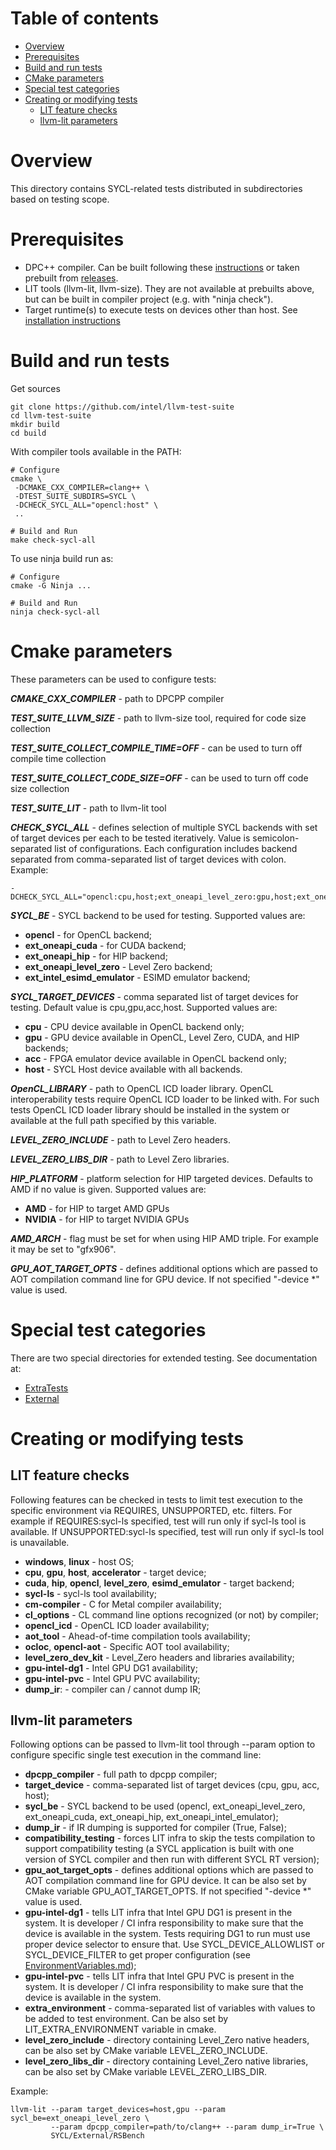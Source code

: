 # Table of contents
 * [Overview](#overview)
 * [Prerequisites](#prerequisites)
 * [Build and run tests](#build-and-run-tests)
 * [CMake parameters](#cmake-parameters)
 * [Special test categories](#special-test-categories)
 * [Creating or modifying tests](#creating-or-modifying-tests)
   * [LIT feature checks](#lit-feature-checks)
   * [llvm-lit parameters](#llvm-lit-parameters)

# Overview
This directory contains SYCL-related tests distributed in subdirectories based
on testing scope.

# Prerequisites

 - DPC++ compiler. Can be built following these
   [instructions](https://github.com/intel/llvm/blob/sycl/sycl/doc/GetStartedGuide.md#build-dpc-toolchain)
   or taken prebuilt from [releases](https://github.com/intel/llvm/releases).
 - LIT tools (llvm-lit, llvm-size). They are not available at prebuilts above,
   but can be built in compiler project (e.g. with "ninja check").
 - Target runtime(s) to execute tests on devices other than host. See
   [installation instructions](https://github.com/intel/llvm/blob/sycl/sycl/doc/GetStartedGuide.md#install-low-level-runtime)

# Build and run tests

Get sources

```
git clone https://github.com/intel/llvm-test-suite
cd llvm-test-suite
mkdir build
cd build
```

With compiler tools available in the PATH:

```
# Configure
cmake \
 -DCMAKE_CXX_COMPILER=clang++ \
 -DTEST_SUITE_SUBDIRS=SYCL \
 -DCHECK_SYCL_ALL="opencl:host" \
 ..

# Build and Run
make check-sycl-all

```

To use ninja build run as:

```
# Configure
cmake -G Ninja ...

# Build and Run
ninja check-sycl-all
```

# Cmake parameters

These parameters can be used to configure tests:

***CMAKE_CXX_COMPILER*** - path to DPCPP compiler

***TEST_SUITE_LLVM_SIZE*** - path to llvm-size tool, required for code size
collection

***TEST_SUITE_COLLECT_COMPILE_TIME=OFF*** - can be used to turn off compile
time collection

***TEST_SUITE_COLLECT_CODE_SIZE=OFF*** - can be used to turn off code size
collection

***TEST_SUITE_LIT*** - path to llvm-lit tool

***CHECK_SYCL_ALL*** - defines selection of multiple SYCL backends with set of
target devices per each to be tested iteratively. Value is semicolon-separated
list of configurations. Each configuration includes backend separated
from comma-separated list of target devices with colon. Example:

```
-DCHECK_SYCL_ALL="opencl:cpu,host;ext_oneapi_level_zero:gpu,host;ext_oneapi_cuda:gpu;ext_oneapi_hip:gpu;ext_intel_esimd_emulator:gpu"
```

***SYCL_BE*** - SYCL backend to be used for testing. Supported values are:
 - **opencl** - for OpenCL backend;
 - **ext_oneapi_cuda** - for CUDA backend;
 - **ext_oneapi_hip** - for HIP backend;
 - **ext_oneapi_level_zero** - Level Zero backend;
 - **ext_intel_esimd_emulator** - ESIMD emulator backend;


***SYCL_TARGET_DEVICES*** - comma separated list of target devices for testing.
Default value is cpu,gpu,acc,host. Supported values are:
 - **cpu**  - CPU device available in OpenCL backend only;
 - **gpu**  - GPU device available in OpenCL, Level Zero, CUDA, and HIP backends;
 - **acc**  - FPGA emulator device available in OpenCL backend only;
 - **host** - SYCL Host device available with all backends.

***OpenCL_LIBRARY*** - path to OpenCL ICD loader library. OpenCL
interoperability tests require OpenCL ICD loader to be linked with. For such
tests OpenCL ICD loader library should be installed in the system or available
at the full path specified by this variable.

***LEVEL_ZERO_INCLUDE*** - path to Level Zero headers.

***LEVEL_ZERO_LIBS_DIR*** - path to Level Zero libraries.

***HIP_PLATFORM*** - platform selection for HIP targeted devices.
Defaults to AMD if no value is given. Supported values are:
 - **AMD**    - for HIP to target AMD GPUs
 - **NVIDIA** - for HIP to target NVIDIA GPUs
 
 ***AMD_ARCH*** - flag must be set for when using HIP AMD triple.
 For example it may be set to "gfx906".

***GPU_AOT_TARGET_OPTS*** - defines additional options which are passed to AOT
compilation command line for GPU device. If not specified "-device *" value
is used.

# Special test categories

There are two special directories for extended testing. See documentation at:

 - [ExtraTests](ExtraTests/README.md)
 - [External](External/README.md)

# Creating or modifying tests

## LIT feature checks

Following features can be checked in tests to limit test execution to the
specific environment via REQUIRES, UNSUPPORTED, etc. filters. For example if
REQUIRES:sycl-ls specified, test will run only if sycl-ls tool is available.
If UNSUPPORTED:sycl-ls specified, test will run only if sycl-ls tool is
unavailable.

 * **windows**, **linux** - host OS;
 * **cpu**, **gpu**, **host**, **accelerator** - target device;
 * **cuda**, **hip**, **opencl**, **level_zero**, **esimd_emulator** - target
     backend;
 * **sycl-ls** - sycl-ls tool availability;
 * **cm-compiler** - C for Metal compiler availability;
 * **cl_options** - CL command line options recognized (or not) by compiler;
 * **opencl_icd** - OpenCL ICD loader availability;
 * **aot_tool** - Ahead-of-time compilation tools availability;
 * **ocloc**, **opencl-aot** - Specific AOT tool availability;
 * **level_zero_dev_kit** - Level_Zero headers and libraries availability;
 * **gpu-intel-dg1** - Intel GPU DG1 availability;
 * **gpu-intel-pvc** - Intel GPU PVC availability;
 * **dump_ir**: - compiler can / cannot dump IR;

## llvm-lit parameters

Following options can be passed to llvm-lit tool through --param option to
configure specific single test execution in the command line:

 * **dpcpp_compiler** - full path to dpcpp compiler;
 * **target_device** - comma-separated list of target devices (cpu, gpu, acc,
   host);
 * **sycl_be** - SYCL backend to be used (opencl, ext_oneapi_level_zero,
   ext_oneapi_cuda, ext_oneapi_hip, ext_oneapi_intel_emulator);
 * **dump_ir** - if IR dumping is supported for compiler (True, False);
 * **compatibility_testing** - forces LIT infra to skip the tests compilation
   to support compatibility testing (a SYCL application is built with one
   version of SYCL compiler and then run with different SYCL RT version);
 * **gpu_aot_target_opts** - defines additional options which are passed to AOT
   compilation command line for GPU device. It can be also set by CMake variable
   GPU_AOT_TARGET_OPTS. If not specified "-device *" value is used.
 * **gpu-intel-dg1** - tells LIT infra that Intel GPU DG1 is present in the
   system. It is developer / CI infra responsibility to make sure that the
   device is available in the system. Tests requiring DG1 to run must use proper
   device selector to ensure that. Use SYCL_DEVICE_ALLOWLIST or
   SYCL_DEVICE_FILTER to get proper configuration (see
   [EnvironmentVariables.md](https://github.com/intel/llvm/blob/sycl/sycl/doc/EnvironmentVariables.md));
 * **gpu-intel-pvc** - tells LIT infra that Intel GPU PVC is present in the
   system. It is developer / CI infra responsibility to make sure that the
   device is available in the system.
 * **extra_environment** - comma-separated list of variables with values to be
   added to test environment. Can be also set by LIT_EXTRA_ENVIRONMENT variable
   in cmake.
 * **level_zero_include** - directory containing Level_Zero native headers,
   can be also set by CMake variable LEVEL_ZERO_INCLUDE.
 * **level_zero_libs_dir** - directory containing Level_Zero native libraries,
   can be also set by CMake variable LEVEL_ZERO_LIBS_DIR.

Example:

```
llvm-lit --param target_devices=host,gpu --param sycl_be=ext_oneapi_level_zero \
         --param dpcpp_compiler=path/to/clang++ --param dump_ir=True \
         SYCL/External/RSBench
```

